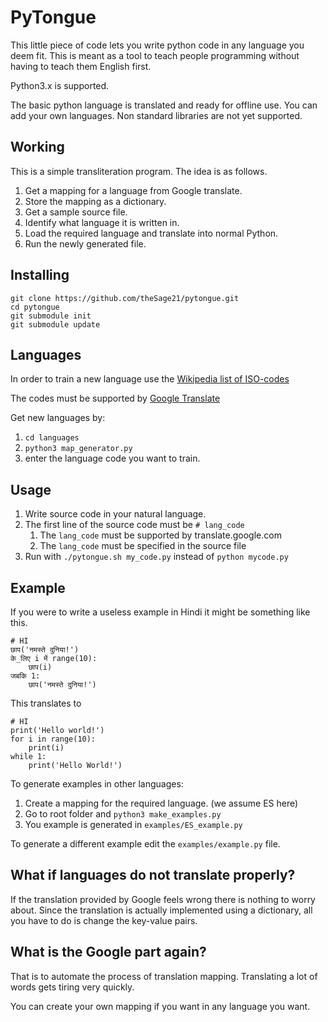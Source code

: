 # PyTongue

This little piece of code lets you write python code in any language you deem fit.
This is meant as a tool to teach people programming without having to teach them English first.

Python3.x is supported.

The basic python language is translated and ready for offline use.
You can add your own languages. Non standard libraries are not yet supported.

Working
-------

This is a simple transliteration program. The idea is as follows.

1. Get a mapping for a language from Google translate.
2. Store the mapping as a dictionary.
3. Get a sample source file.
4. Identify what language it is written in.
5. Load the required language and translate into normal Python.
6. Run the newly generated file.

Installing
----------

```
git clone https://github.com/theSage21/pytongue.git
cd pytongue
git submodule init
git submodule update
```

Languages
---------

In order to train a new language use the [Wikipedia list of ISO-codes](https://en.wikipedia.org/wiki/List_of_ISO_639-1_codes)

The codes must be supported by [Google Translate](https://translate.google.com)

Get new languages by:

1. `cd languages`
2. `python3 map_generator.py`
3. enter the language code you want to train.

Usage
-----

1. Write source code in your natural language.
2. The first line of the source code must be `# lang_code`
    1. The `lang_code` must be supported by translate.google.com
    2. The `lang_code` must be specified in the source file
3. Run with `./pytongue.sh my_code.py` instead of `python mycode.py`

Example
-------

If you were to write a useless example in Hindi it might be something like this.

```
# HI
छाप('नमस्ते दुनिया!')
के_लिए i में range(10):
    छाप(i)
जबकि 1:
    छाप('नमस्ते दुनिया!')
```

This translates to

```
# HI
print('Hello world!')
for i in range(10):
    print(i)
while 1:
    print('Hello World!')
```

To generate examples in other languages:

1. Create a mapping for the required language. (we assume ES here)
2. Go to root folder and `python3 make_examples.py`
3. You example is generated in `examples/ES_example.py`

To generate a different example edit the `examples/example.py` file.

What if languages do not translate properly?
--------------------------------------------

If the translation provided by Google feels wrong there is nothing to worry about.
Since the translation is actually implemented using a dictionary, all you have to do is change the key-value pairs.

What is the Google part again?
------------------------------

That is to automate the process of translation mapping. Translating a lot of words gets tiring very quickly.

You can create your own mapping if you want in any language you want.
